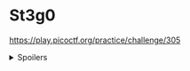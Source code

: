 # St3g0
https://play.picoctf.org/practice/challenge/305

<details>
<summary>Spoilers</summary>

Use this command to run [stego-toolkit](https://github.com/DominicBreuker/stego-toolkit) inside the DevContainer
```bash
docker run -it --rm -v "$LOCAL_WORKSPACE_FOLDER/picoctf/st3g0":/data dominicbreuker/stego-toolkit /bin/bash
```
</details>
